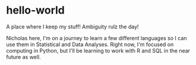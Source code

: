 # hello-world
A place where I keep my stuff! Ambiguity rulz the day!

Nicholas here, I'm on a journey to learn a few different languages so I can use them in Statistical and Data Analyses. Right now, I'm focused on computing in Python, but I'll be learning to work with R and SQL in the near future as well.
